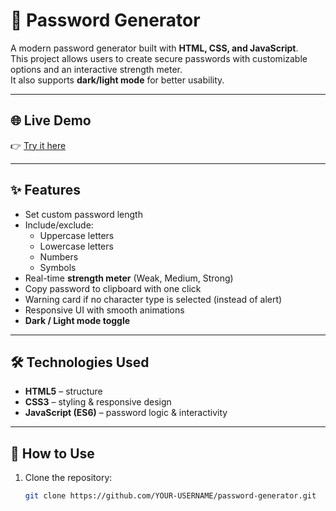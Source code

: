 # 🔑 Password Generator

A modern password generator built with **HTML, CSS, and JavaScript**.  
This project allows users to create secure passwords with customizable options and an interactive strength meter.  
It also supports **dark/light mode** for better usability.

---

## 🌐 Live Demo
👉 [Try it here](https://youssefsabrii.github.io/password-generator/)

---

## ✨ Features
- Set custom password length
- Include/exclude:
  - Uppercase letters
  - Lowercase letters
  - Numbers
  - Symbols
- Real-time **strength meter** (Weak, Medium, Strong)
- Copy password to clipboard with one click
- Warning card if no character type is selected (instead of alert)
- Responsive UI with smooth animations
- **Dark / Light mode toggle**

---

## 🛠️ Technologies Used
- **HTML5** – structure
- **CSS3** – styling & responsive design
- **JavaScript (ES6)** – password logic & interactivity

---

## 🚀 How to Use
1. Clone the repository:
   ```bash
   git clone https://github.com/YOUR-USERNAME/password-generator.git
